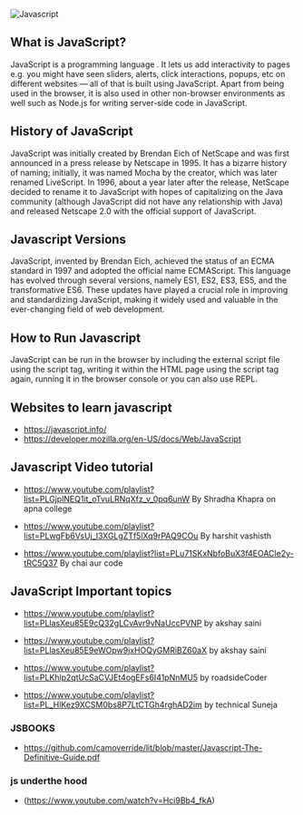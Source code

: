 ![Javascript](https://miro.medium.com/v2/resize:fit:720/format:webp/1*ZkaS-iPndA_uDPCDKI822A.png)

## What is JavaScript?

JavaScript is a programming language . It lets us add interactivity to pages e.g. you might have seen sliders, alerts, click interactions, popups, etc on different websites — all of that is built using JavaScript. Apart from being used in the browser, it is also used in other non-browser environments as well such as Node.js for writing server-side code in JavaScript.

## History of JavaScript

JavaScript was initially created by Brendan Eich of NetScape and was first announced in a press release by Netscape in 1995. It has a bizarre history of naming; initially, it was named Mocha by the creator, which was later renamed LiveScript. In 1996, about a year later after the release, NetScape decided to rename it to JavaScript with hopes of capitalizing on the Java community (although JavaScript did not have any relationship with Java) and released Netscape 2.0 with the official support of JavaScript.

## Javascript Versions

JavaScript, invented by Brendan Eich, achieved the status of an ECMA standard in 1997 and adopted the official name ECMAScript. This language has evolved through several versions, namely ES1, ES2, ES3, ES5, and the transformative ES6. These updates have played a crucial role in improving and standardizing JavaScript, making it widely used and valuable in the ever-changing field of web development.

## How to Run Javascript

JavaScript can be run in the browser by including the external script file using the script tag, writing it within the HTML page using the script tag again, running it in the browser console or you can also use REPL.

## Websites to learn javascript

- <https://javascript.info/>
- https://developer.mozilla.org/en-US/docs/Web/JavaScript

## Javascript Video tutorial

- https://www.youtube.com/playlist?list=PLGjplNEQ1it_oTvuLRNqXfz_v_0pq6unW By Shradha Khapra on apna college

- https://www.youtube.com/playlist?list=PLwgFb6VsUj_l3XGLgZTf5lXq9rPAQ9COu By harshit vashisth

- https://www.youtube.com/playlist?list=PLu71SKxNbfoBuX3f4EOACle2y-tRC5Q37 By chai aur code

## JavaScript Important topics

- https://www.youtube.com/playlist?list=PLlasXeu85E9cQ32gLCvAvr9vNaUccPVNP by akshay saini

- https://www.youtube.com/playlist?list=PLlasXeu85E9eWOpw9jxHOQyGMRiBZ60aX by akshay saini

- https://www.youtube.com/playlist?list=PLKhlp2qtUcSaCVJEt4ogEFs6I41pNnMU5 by roadsideCoder

- https://www.youtube.com/playlist?list=PL_HlKez9XCSM0bs8P7LtCTGh4rghAD2im by technical Suneja

### JSBOOKS

- https://github.com/camoverride/lit/blob/master/Javascript-The-Definitive-Guide.pdf

### js underthe hood

- (https://www.youtube.com/watch?v=Hci9Bb4_fkA)
